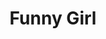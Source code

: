 ---
title: Funny Girl
year: 1967
opening_date: 1967-11-24
closing_date: 1967-12-09
layout: productions
featured_image: 
image_caption:
image_credit:
playbill:
category:
Theatre: Theatre Jacksonville
Venue: Little Theatre
cast:
  Fanny Brice: Thelma Baker
  John: Jeff Campbell
  Emma: Jeannie Marks
  Piano Player: Bob Fahringer
  Mrs. Brice: Terry McIntire
  Mrs. Strakosh: Lyn Lazarus
  Mrs. Meeker: Marge Rocca
  Mrs. O'Malley: Irene Walsh
  Tom Keeney: Ernest Goldsmith
  Eddie Ryan: Frank Spolar
  Cornet Player: Don Thompson
  Polly: Jinny Kordek
  Bubbles: Loretta Dingman
  Vera: Harriet Miltenberg
  Maude: Jan Brown
  Nick Arnstein: Jimtom Richardson
  Show Girl:
    - Maria Alarcon
    - Christa Long
  Keeny Boy:
    - Nolan Dingman
    - Conrad Peterson
    - Mike Ryan
    - Richard Welch
  Florenz Ziegfeld: Don Stevenson
  Mimsey: Pattie McFetrich
  Ziegfield Tenor:
    - Bobby W. Tullos
    - Jim Pitts
  Ziegfield Dancer: Nolan Dingman
  Paul: Tom Green
  Jenny: Maria Alarcon
  Mr. Renaldi: Bill Forsythe
  Stagehand:
    - Al Gimbel
    - Sidney Backer
    - Bill Forsythe
    - Tom Green
    - Mike Ryan
    - Ham Waddell
  Show Girl, Show Boy, or Neighbor:
    - Maria Alarcon
    - Debbie Brosche
    - Jan Brown
    - Lark Brown
    - Loretta Dingman
    - Nolan Dingman
    - Bill Forsythe
    - Tom Green
    - Jinny Kordek
    - Christa Long
    - Pattie McFetrich
    - Harriet Miltenberg
    - Betty Paul
    - Conrad Peterson
    - Mike Ryan
    - Louise Webster
    - Richard Welch
crew:
  Director: Robert Knowles
  Musical Director: Rosalind McCall
  Choreographer: Frank Spolar
  Designer: Phil Fitzpatrick
  Septet and Strings: Lee Toney
  Stage Manager: Marshall Grauer
  Assistant Stage Manager:
    - Sidney Backer
    - Al Gimbel
  Costume Head: Gwen Nearhoof
  Costumes:
    - Gert Berman
    - Nancy Fitzpatrick
    - Nancy Knowles
    - Tootsie Backer
    - Annette Grauer
  Property Head: Gladys Dale
  Properties:
    - Katherine Smith
    - Esther Barnes
    - Carol Lucas
    - Helen Roberts
    - Judy Pryor
    - Pamela Nearhoof
    - Helga Liliskis
  Make-up:
    - Terry McIntire
    - Annette Grauer
    - Gladys Witten
    - Marshall Grauer
  Lighting:
    - Hal Nearhoof
    - Peggy Miller
  Follow Spot:
    - Ellen Black
    - Jane Boyd
  Set Construction:
    - Carol Lucas
    - Andy Liliskis
    - Ham Waddell
    - Jane Boyd
    - Sidney Backer
    - Hal Nearhoof
    - Al Gimbel
    - Nancy Fitzpatrick
    - Nancy Knowles
    - Bill Bacon
  Stage Crew:
    - Sidney Backer
    - Al Gimbel
    - Andy Liliskis
    - Bill Bacon
    - Phil Fitzpatrick
    - Ham Waddell
    - Lauren Murray
  Who's Who Program Notes: Jocelyn Brown
orchestra:
external_links:
---